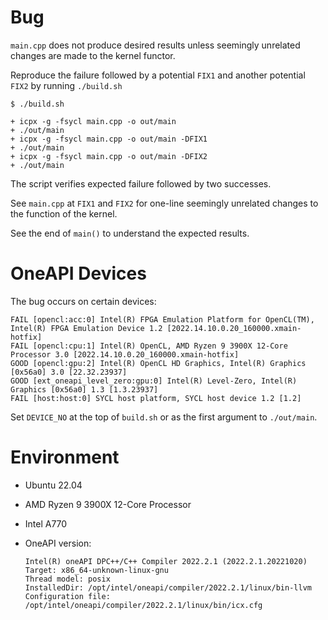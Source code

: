 # Bug

`main.cpp` does not produce desired results unless seemingly unrelated changes
are made to the kernel functor.

Reproduce the failure followed by a potential `FIX1` and another potential
`FIX2` by running `./build.sh`

    $ ./build.sh

    + icpx -g -fsycl main.cpp -o out/main
    + ./out/main
    + icpx -g -fsycl main.cpp -o out/main -DFIX1
    + ./out/main
    + icpx -g -fsycl main.cpp -o out/main -DFIX2
    + ./out/main

The script verifies expected failure followed by two successes.

See `main.cpp` at `FIX1` and `FIX2` for one-line seemingly unrelated changes
to the function of the kernel.

See the end of `main()` to understand the expected results.

# OneAPI Devices

The bug occurs on certain devices:

    FAIL [opencl:acc:0] Intel(R) FPGA Emulation Platform for OpenCL(TM), Intel(R) FPGA Emulation Device 1.2 [2022.14.10.0.20_160000.xmain-hotfix]
    FAIL [opencl:cpu:1] Intel(R) OpenCL, AMD Ryzen 9 3900X 12-Core Processor 3.0 [2022.14.10.0.20_160000.xmain-hotfix]
    GOOD [opencl:gpu:2] Intel(R) OpenCL HD Graphics, Intel(R) Graphics [0x56a0] 3.0 [22.32.23937]
    GOOD [ext_oneapi_level_zero:gpu:0] Intel(R) Level-Zero, Intel(R) Graphics [0x56a0] 1.3 [1.3.23937]
    FAIL [host:host:0] SYCL host platform, SYCL host device 1.2 [1.2]

Set `DEVICE_NO` at the top of `build.sh` or as the first argument to
`./out/main`.


# Environment

  - Ubuntu 22.04
  - AMD Ryzen 9 3900X 12-Core Processor
  - Intel A770
  - OneAPI version:

        Intel(R) oneAPI DPC++/C++ Compiler 2022.2.1 (2022.2.1.20221020)
        Target: x86_64-unknown-linux-gnu
        Thread model: posix
        InstalledDir: /opt/intel/oneapi/compiler/2022.2.1/linux/bin-llvm
        Configuration file: /opt/intel/oneapi/compiler/2022.2.1/linux/bin/icx.cfg
